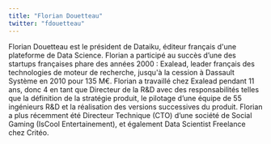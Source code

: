 ```yaml
---
title: "Florian Douetteau"
twitter: "fdouetteau"
---
```


Florian Douetteau est le président de Dataiku, éditeur français d'une
plateforme de Data Science. Florian a participé au succès d’une des
startups françaises phare des années 2000 : Exalead, leader français des
technologies de moteur de recherche, jusqu'à la cession à Dassault
Système en 2010 pour 135 M€. Florian a travaillé chez Exalead pendant 11
ans, donc 4 en tant que Directeur de la R&D avec des responsabilités
telles que la définition de la stratégie produit, le pilotage d’une
équipe de 55 ingénieurs R&D et la réalisation des versions successives
du produit. Florian a plus récemment été Directeur Technique (CTO) d’une
société de Social Gaming (IsCool Entertainement), et également Data
Scientist Freelance chez Critéo.
